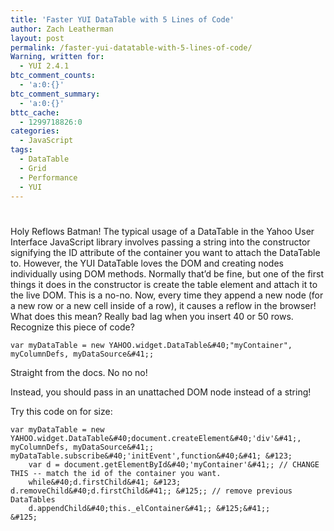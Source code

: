 ```yaml
---
title: 'Faster YUI DataTable with 5 Lines of Code'
author: Zach Leatherman
layout: post
permalink: /faster-yui-datatable-with-5-lines-of-code/
Warning, written for:
  - YUI 2.4.1
btc_comment_counts:
  - 'a:0:{}'
btc_comment_summary:
  - 'a:0:{}'
bttc_cache:
  - 1299718826:0
categories:
  - JavaScript
tags:
  - DataTable
  - Grid
  - Performance
  - YUI
---
```

# 

Holy Reflows Batman! The typical usage of a DataTable in the Yahoo User Interface JavaScript library involves passing a string into the constructor signifying the ID attribute of the container you want to attach the DataTable to. However, the YUI DataTable loves the DOM and creating nodes individually using DOM methods. Normally that’d be fine, but one of the first things it does in the constructor is create the table element and attach it to the live DOM. This is a no-no. Now, every time they append a new node (for a new row or a new cell inside of a row), it causes a reflow in the browser! What does this mean? Really bad lag when you insert 40 or 50 rows. Recognize this piece of code?

    var myDataTable = new YAHOO.widget.DataTable&#40;"myContainer", myColumnDefs, myDataSource&#41;;

Straight from the docs. No no no!

Instead, you should pass in an unattached DOM node instead of a string!

Try this code on for size:

    var myDataTable = new YAHOO.widget.DataTable&#40;document.createElement&#40;'div'&#41;, myColumnDefs, myDataSource&#41;; 
    myDataTable.subscribe&#40;'initEvent',function&#40;&#41; &#123;
        var d = document.getElementById&#40;'myContainer'&#41;; // CHANGE THIS -- match the id of the container you want.
        while&#40;d.firstChild&#41; &#123; d.removeChild&#40;d.firstChild&#41;; &#125;; // remove previous DataTables
        d.appendChild&#40;this._elContainer&#41;; &#125;&#41;;
    &#125;